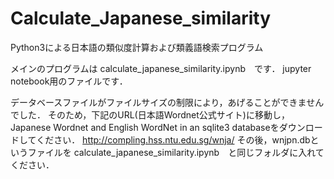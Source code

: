 # Calculate_Japanese_similarity
Python3による日本語の類似度計算および類義語検索プログラム

メインのプログラムは calculate_japanese_similarity.ipynb　です．
jupyter notebook用のファイルです．


データベースファイルがファイルサイズの制限により，あげることができませんでした．
そのため，下記のURL(日本語Wordnet公式サイト)に移動し，Japanese Wordnet and English WordNet in an sqlite3 databaseをダウンロードしてください．
http://compling.hss.ntu.edu.sg/wnja/
その後，wnjpn.dbというファイルを calculate_japanese_similarity.ipynb　と同じフォルダに入れてください．
